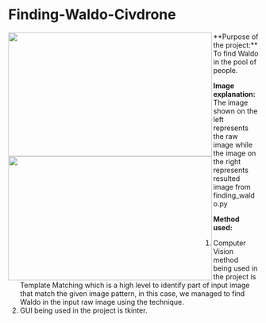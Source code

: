 # Finding-Waldo-Civdrone

<p float="left">
  <img align="left" src="https://github.com/Kevintirta/Finding-Waldo-Civdrone/blob/master/raw_image.png" width="410" height="250">

  <img align="left" src="https://github.com/Kevintirta/Finding-Waldo-Civdrone/blob/master/found_waldo_image.png" width="410" height="250">
</p>

<p float="left">
**Purpose of the project:**<br />
To find Waldo in the pool of people.

**Image explanation:**<br />
The image shown on the left represents the raw image while the image on the right represents resulted image from finding_waldo.py

**Method used:**<br />
1. Computer Vision method being used in the project is Template Matching which is a high level to identify part of input image that match the given image pattern, in this case, we managed to find Waldo in the input raw image using the technique.
2. GUI being used in the project is tkinter.

</p>
